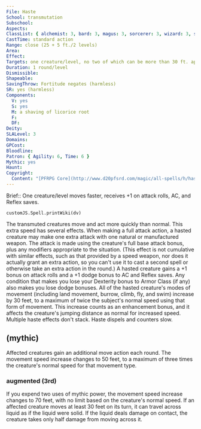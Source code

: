 ```yaml
---
File: Haste
School: transmutation
Subschool: 
Aspects: 
ClassList: { alchemist: 3, bard: 3, magus: 3, sorcerer: 3, wizard: 3, summoner: 2, bloodrager: 3, occultist: 3, psychic: 3, spiritualist: 3, unchained summoner: 3, medium: 2 }
CastTime: standard action
Range: close (25 + 5 ft./2 levels)
Area: 
Effect: 
Targets: one creature/level, no two of which can be more than 30 ft. apart
Duration: 1 round/level
Dismissible: 
Shapeable: 
SavingThrow: Fortitude negates (harmless)
SR: yes (harmless)
Components:
  V: yes
  S: yes
  M: a shaving of licorice root
  F: 
  DF: 
Deity: 
SLALevel: 3
Domains: 
GPCost: 
Bloodline: 
Patron: { Agility: 6, Time: 6 }
Mythic: yes
Haunt: 
Copyright:
  Content: "[PFRPG Core](http://www.d20pfsrd.com/magic/all-spells/h/haste)"
---
```

Brief:: One creature/level moves faster, receives +1 on attack rolls, AC, and Reflex saves.

```dataviewjs
customJS.Spell.printWiki(dv)
```

The transmuted creatures move and act more quickly than normal. This extra speed has several effects.  When making a full attack action, a hasted creature may make one extra attack with one natural or manufactured weapon. The attack is made using the creature's full base attack bonus, plus any modifiers appropriate to the situation. (This effect is not cumulative with similar effects, such as that provided by a speed weapon, nor does it actually grant an extra action, so you can't use it to cast a second spell or otherwise take an extra action in the round.) A hasted creature gains a +1 bonus on attack rolls and a +1 dodge bonus to AC and Reflex saves. Any condition that makes you lose your Dexterity bonus to Armor Class (if any) also makes you lose dodge bonuses.  All of the hasted creature's modes of movement (including land movement, burrow, climb, fly, and swim) increase by 30 feet, to a maximum of twice the subject's normal speed using that form of movement. This increase counts as an enhancement bonus, and it affects the creature's jumping distance as normal for increased speed. Multiple haste effects don't stack. Haste dispels and counters slow.


## (mythic)

Affected creatures gain an additional move action each round. The movement speed increase changes to 50 feet, to a maximum of three times the creature's normal speed for that movement type.


### augmented (3rd)

If you expend two uses of mythic power, the movement speed increase changes to 70 feet, with no limit based on the creature's normal speed. If an affected creature moves at least 30 feet on its turn, it can travel across liquid as if the liquid were solid. If the liquid deals damage on contact, the creature takes only half damage from moving across it.
